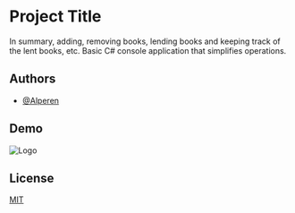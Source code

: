 
# Project Title

In summary, adding, removing books, lending books and keeping track of the lent books, etc. Basic C# console application that simplifies operations.



## Authors

- [@Alperen](https://www.github.com/0alp)


## Demo

![Logo](https://media.giphy.com/media/v1.Y2lkPTc5MGI3NjExMXlqYmoyMDlmN2hhMDc0MDRjaHV4bHVldzE1M3g3ejczYThjMzlpNSZlcD12MV9pbnRlcm5hbF9naWZfYnlfaWQmY3Q9Zw/bHqmOk7zV6UOr4o4kA/giphy-downsized-large.gif)




## License

[MIT](https://choosealicense.com/licenses/mit/)


